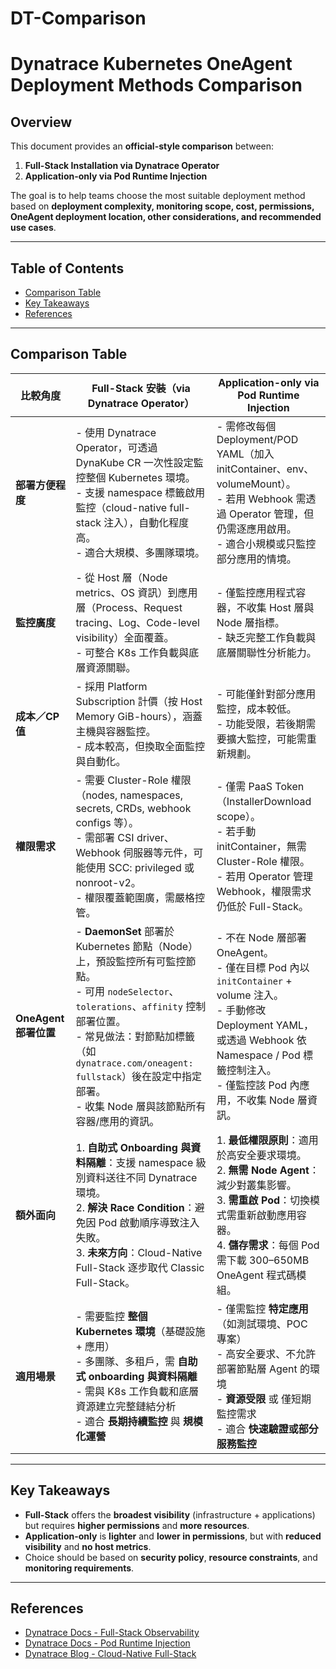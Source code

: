 # DT-Comparison
# Dynatrace Kubernetes OneAgent Deployment Methods Comparison

## Overview
This document provides an **official-style comparison** between:
1. **Full-Stack Installation via Dynatrace Operator**
2. **Application-only via Pod Runtime Injection**

The goal is to help teams choose the most suitable deployment method based on **deployment complexity, monitoring scope, cost, permissions, OneAgent deployment location, other considerations, and recommended use cases**.

---

## Table of Contents
- [Comparison Table](#comparison-table)
- [Key Takeaways](#key-takeaways)
- [References](#references)

---

## Comparison Table

| 比較角度           | Full-Stack 安裝（via Dynatrace Operator）                                                                                                                                                                                                                                                                                                                                                                                                                       | Application-only via Pod Runtime Injection                                                                                                                                                                                                                                                   |
|--------------------|-------------------------------------------------------------------------------------------------------------------------------------------------------------------------------------------------------------------------------------------------------------------------------------------------------------------------------------------------------------------------------------------------------------------------------------------------------------------|-----------------------------------------------------------------------------------------------------------------------------------------------------------------------------------------------------------------------------------------------------------------------------------------------|
| **部署方便程度**     | - 使用 Dynatrace Operator，可透過 DynaKube CR 一次性設定監控整個 Kubernetes 環境。<br>- 支援 namespace 標籤啟用監控（cloud-native full-stack 注入），自動化程度高。<br>- 適合大規模、多團隊環境。 | - 需修改每個 Deployment/POD YAML（加入 initContainer、env、volumeMount）。<br>- 若用 Webhook 需透過 Operator 管理，但仍需逐應用啟用。<br>- 適合小規模或只監控部分應用的情境。 |
| **監控廣度**        | - 從 Host 層（Node metrics、OS 資訊）到應用層（Process、Request tracing、Log、Code-level visibility）全面覆蓋。<br>- 可整合 K8s 工作負載與底層資源關聯。                                                                                                                                                                                                                                                                                                               | - 僅監控應用程式容器，不收集 Host 層與 Node 層指標。<br>- 缺乏完整工作負載與底層關聯性分析能力。                                                                                                                                                                                                                                       |
| **成本／CP 值**      | - 採用 Platform Subscription 計價（按 Host Memory GiB-hours），涵蓋主機與容器監控。<br>- 成本較高，但換取全面監控與自動化。                                                                                                                                                                                                                                                                                                                                             | - 可能僅針對部分應用監控，成本較低。<br>- 功能受限，若後期需要擴大監控，可能需重新規劃。                                                                                                                                                                                                                                               |
| **權限需求**        | - 需要 Cluster-Role 權限（nodes, namespaces, secrets, CRDs, webhook configs 等）。<br>- 需部署 CSI driver、Webhook 伺服器等元件，可能使用 SCC: privileged 或 nonroot-v2。<br>- 權限覆蓋範圍廣，需嚴格控管。                                                                                                                                                                                                                                                          | - 僅需 PaaS Token（InstallerDownload scope）。<br>- 若手動 initContainer，無需 Cluster-Role 權限。<br>- 若用 Operator 管理 Webhook，權限需求仍低於 Full-Stack。                                                                                                                                                                           |
| **OneAgent 部署位置** | - **DaemonSet** 部署於 Kubernetes 節點（Node）上，預設監控所有可監控節點。<br>- 可用 `nodeSelector`、`tolerations`、`affinity` 控制部署位置。<br>- 常見做法：對節點加標籤（如 `dynatrace.com/oneagent: fullstack`）後在設定中指定部署。<br>- 收集 Node 層與該節點所有容器/應用的資訊。                                                                                                                                                                                 | - 不在 Node 層部署 OneAgent。<br>- 僅在目標 Pod 內以 `initContainer` + volume 注入。<br>- 手動修改 Deployment YAML，或透過 Webhook 依 Namespace / Pod 標籤控制注入。<br>- 僅監控該 Pod 內應用，不收集 Node 層資訊。                                                                                                                    |
| **額外面向**        | 1. **自助式 Onboarding 與資料隔離**：支援 namespace 級別資料送往不同 Dynatrace 環境。<br>2. **解決 Race Condition**：避免因 Pod 啟動順序導致注入失敗。<br>3. **未來方向**：Cloud-Native Full-Stack 逐步取代 Classic Full-Stack。                                                                                                                                                                                                                                          | 1. **最低權限原則**：適用於高安全要求環境。<br>2. **無需 Node Agent**：減少對叢集影響。<br>3. **需重啟 Pod**：切換模式需重新啟動應用容器。<br>4. **儲存需求**：每個 Pod 需下載 300–650MB OneAgent 程式碼模組。                                                                                                                              |
| **適用場景**        | - 需要監控 **整個 Kubernetes 環境**（基礎設施 + 應用）<br>- 多團隊、多租戶，需 **自助式 onboarding 與資料隔離**<br>- 需與 K8s 工作負載和底層資源建立完整鏈結分析<br>- 適合 **長期持續監控** 與 **規模化運營** | - 僅需監控 **特定應用**（如測試環境、POC 專案）<br>- 高安全要求、不允許部署節點層 Agent 的環境<br>- **資源受限** 或 僅短期監控需求<br>- 適合 **快速驗證或部分服務監控**                                                                                  |

---

## Key Takeaways
- **Full-Stack** offers the **broadest visibility** (infrastructure + applications) but requires **higher permissions** and **more resources**.
- **Application-only** is **lighter** and **lower in permissions**, but with **reduced visibility** and **no host metrics**.
- Choice should be based on **security policy**, **resource constraints**, and **monitoring requirements**.

---

## References
- [Dynatrace Docs - Full-Stack Observability](https://docs.dynatrace.com/docs/ingest-from/setup-on-k8s/deployment/full-stack-observability)
- [Dynatrace Docs - Pod Runtime Injection](https://docs.dynatrace.com/docs/ingest-from/setup-on-k8s/deployment/other/pod-runtime)
- [Dynatrace Blog - Cloud-Native Full-Stack](https://www.dynatrace.com/news/blog/flexible-scalable-self-service-kubernetes-native-observability/)
